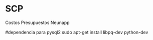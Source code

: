 # SCP
Costos Presupuestos Neunapp

#dependencia para pysql2
sudo apt-get install libpq-dev python-dev
